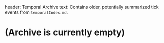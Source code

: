 header: Temporal Archive
  text: Contains older, potentially summarized tick events from `temporalIndex.md`.

# (Archive is currently empty) 